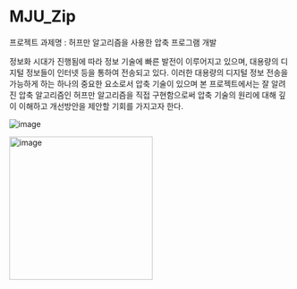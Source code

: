 # MJU_Zip

프로젝트 과제명 : 허프만 알고리즘을 사용한 압축 프로그램 개발

정보화 시대가 진행됨에 따라 정보 기술에 빠른 발전이 이루어지고 있으며, 대용량의 디지털 정보들이 인터넷 등을 통하여 전송되고 있다. 이러한 대용량의 디지털 정보 전송을 가능하게 하는 하나의 중요한 요소로서 압축 기술이 있으며 본 프로젝트에서는 잘 알려진 압축 알고리즘인 허프만 알고리즘을 직접 구현함으로써 압축 기술의 원리에 대해 깊이 이해하고 개선방안을 제안할 기회를 가지고자 한다.

![image](https://github.com/YangDaJin0104/MJU_Zip/assets/92420348/5311e856-8bd7-4649-ace8-a54d30ffaae3)

<img width="256" alt="image" src="https://github.com/YangDaJin0104/MJU_Zip/assets/92420348/8ad5ff36-2067-4f09-b042-70752de1e786">
